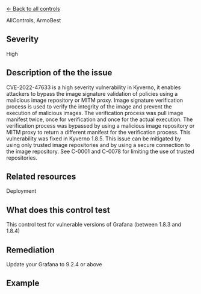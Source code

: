 [← Back to all controls](index.md)


AllControls, ArmoBest

## Severity

High

## Description of the the issue

CVE-2022-47633 is a high severity vulnerability in Kyverno, it enables attackers to bypass the image signature validation of policies using a malicious image repository or MITM proxy. Image signature verification process is used to verify the integrity of the image and prevent the execution of malicious images. The verification process was pull image manifest twice, once for verification and once for the actual execution. The verification process was bypassed by using a malicious image repository or MITM proxy to return a different manifest for the verification process. This vulnerability was fixed in Kyverno 1.8.5. This issue can be mitigated by using only trusted image repositories and by using a secure connection to the image repository. See C-0001 and C-0078 for limiting the use of trusted repositories.

## Related resources

Deployment

## What does this control test

This control test for vulnerable versions of Grafana (between 1.8.3 and 1.8.4)

## Remediation

Update your Grafana to 9.2.4 or above

## Example

```

```
